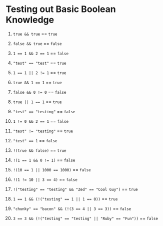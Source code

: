 Testing out Basic Boolean Knowledge
===================================

1. `true && true` == `true`

2. `false && true` == `false`

3. `1 == 1 && 2 == 1` == `false`

4. `"test" == "test"` == `true`

5. `1 == 1 || 2 != 1` == `true`

6. `true && 1 == 1` == `true`

7. `false && 0 != 0` == `false`

8. `true || 1 == 1` == `true`

9. `"test" == "testing"` == `false`

10. `1 != 0 && 2 == 1` == `false`

11. `"test" != "testing"` == `true`

12. `"test" == 1` == `false`

13. `!(true && false)` == `true`

14. `!(1 == 1 && 0 != 1)` == `false`

15. `!(10 == 1 || 1000 == 1000)` == `false`

16. `!(1 != 10 || 3 == 4)` == `false`

17. `!("testing" == "testing" && "Zed" == "Cool Guy")` == `true`

18. `1 == 1 && (!("testing" == 1 || 1 == 0))` == `true`

19. `"chunky" == "bacon" && (!(3 == 4 || 3 == 3))` == `false`

20. `3 == 3 && (!("testing" == "testing" || "Ruby" == "Fun"))` == `false`
